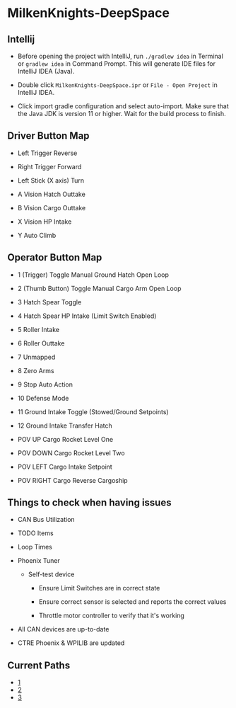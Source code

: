 # MilkenKnights-DeepSpace

## Intellij
- Before opening the project with IntelliJ, run `./gradlew idea` in Terminal or `gradlew idea` in Command Prompt. This will generate IDE files for IntelliJ IDEA (Java).

- Double click `MilkenKnights-DeepSpace.ipr` or `File - Open Project` in IntelliJ IDEA.

- Click import gradle configuration and select auto-import. Make sure that the Java JDK is version 11 or higher. Wait for the build process to finish.

## Driver Button Map

- Left Trigger Reverse

- Right Trigger Forward

- Left Stick (X axis) Turn

- A Vision Hatch Outtake

- B Vision Cargo Outtake

- X Vision HP Intake

- Y Auto Climb

## Operator Button Map

- 1 (Trigger) Toggle Manual Ground Hatch Open Loop

- 2 (Thumb Button) Toggle Manual Cargo Arm Open Loop

- 3 Hatch Spear Toggle

- 4 Hatch Spear HP Intake (Limit Switch Enabled)

- 5 Roller Intake

- 6 Roller Outtake

- 7 Unmapped

- 8 Zero Arms

- 9 Stop Auto Action

- 10 Defense Mode

- 11 Ground Intake Toggle (Stowed/Ground Setpoints)

- 12 Ground Intake Transfer Hatch

- POV UP Cargo Rocket Level One

- POV DOWN Cargo Rocket Level Two

- POV LEFT Cargo Intake Setpoint

- POV RIGHT Cargo Reverse Cargoship

## Things to check when having issues

- CAN Bus Utilization

- TODO Items

- Loop Times

- Phoenix Tuner

  - Self-test device
  
    - Ensure Limit Switches are in correct state
    
    - Ensure correct sensor is selected and reports the correct values
    
    - Throttle motor controller to verify that it's working

- All CAN devices are up-to-date

- CTRE Phoenix & WPILIB are updated

## Current Paths

- [1](https://themilkenknights.github.io/MilkenKnights-DeepSpace/path_visualizer/index.html?%5B%7B%22position%22:%7B%22x%22:68,%22y%22:114%7D,%22theta%22:0,%22comment%22:%22%22%7D,%7B%22position%22:%7B%22x%22:155,%22y%22:150%7D,%22theta%22:0,%22comment%22:%22%22%7D%5D)
- [2](https://themilkenknights.github.io/MilkenKnights-DeepSpace/path_visualizer/index.html?%5B%7B%22position%22:%7B%22x%22:204,%22y%22:150%7D,%22theta%22:0,%22comment%22:%22%22%7D,%7B%22position%22:%7B%22x%22:200,%22y%22:150%7D,%22theta%22:0,%22comment%22:%22%22%7D,%7B%22position%22:%7B%22x%22:170,%22y%22:180%7D,%22theta%22:1.5707499999936907,%22comment%22:%22%22%7D,%7B%22position%22:%7B%22x%22:65,%22y%22:26%7D,%22theta%22:0,%22comment%22:%22%22%7D%5D)
- [3](https://themilkenknights.github.io/MilkenKnights-DeepSpace/path_visualizer/index.html?%5B%7B%22position%22:%7B%22x%22:20,%22y%22:26%7D,%22theta%22:0.05235833333312303,%22comment%22:%22%22%7D,%7B%22position%22:%7B%22x%22:232,%22y%22:92%7D,%22theta%22:0.08726388888853838,%22comment%22:%22%22%7D,%7B%22position%22:%7B%22x%22:262,%22y%22:72%7D,%22theta%22:1.6580138888822291,%22comment%22:%22%22%7D%5D)
